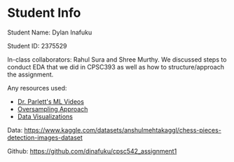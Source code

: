 # Student Info
Student Name: Dylan Inafuku

Student ID: 2375529

In-class collaborators: Rahul Sura and Shree Murthy. We discussed steps to conduct EDA that we did in CPSC393 as well as how to structure/approach the assignment. 

Any resources used: 
* [Dr. Parlett's ML Videos](https://www.youtube.com/@ChelseaPelleriti/featured)
* [Oversampling Approach](https://machinelearningmastery.com/random-oversampling-and-undersampling-for-imbalanced-classification/)
* [Data Visualizations](https://seaborn.pydata.org/)

Data: https://www.kaggle.com/datasets/anshulmehtakaggl/chess-pieces-detection-images-dataset

Github: https://github.com/dinafuku/cpsc542_assignment1